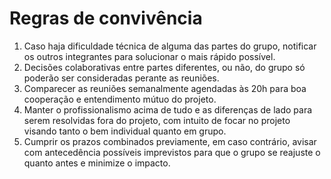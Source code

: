 # Regras de convivência

1. Caso haja dificuldade técnica de alguma das partes do grupo, notificar os outros integrantes para solucionar o mais rápido possível.
2. Decisões colaborativas entre partes diferentes, ou não, do grupo só poderão ser consideradas perante as reuniões.
3. Comparecer as reuniões semanalmente agendadas às 20h para boa cooperação e entendimento mútuo do projeto.
4. Manter o profissionalismo acima de tudo e as diferenças de lado para serem resolvidas fora do projeto, com intuito de focar no projeto visando tanto o bem individual quanto em grupo.
5. Cumprir os prazos combinados previamente, em caso contrário, avisar com antecedência possíveis imprevistos para que o grupo se reajuste o quanto antes e minimize o impacto.

